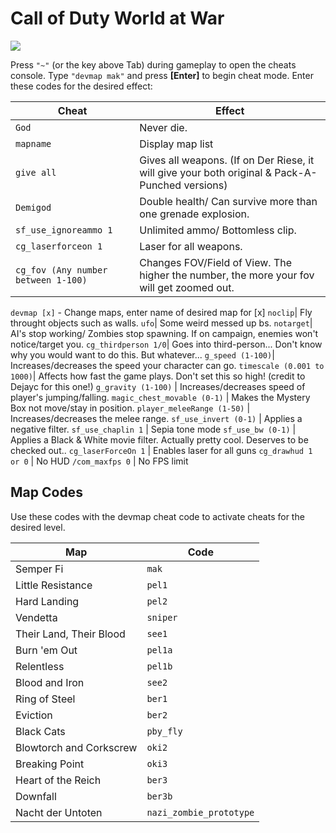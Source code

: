 # Call of Duty World at War
![](https://upload.wikimedia.org/wikipedia/en/1/19/Call_of_Duty_World_at_War_cover.png)

Press `"~"` (or the key above Tab) during gameplay to open the cheats console. Type `"devmap mak"` and press **[Enter]** to begin cheat mode. 
Enter these codes for the desired effect:


Cheat | Effect
--|--
`God`|Never die.
`mapname` | Display map list
`give all`| Gives all weapons. (If on Der Riese, it will give your both original & Pack-A-Punched versions)
`Demigod`| Double health/ Can survive more than one grenade explosion.
`sf_use_ignoreammo 1`| Unlimited ammo/ Bottomless clip.
`cg_laserforceon 1`| Laser for all weapons.
`cg_fov (Any number between 1-100)`| Changes FOV/Field of View. The higher the number, the more your fov will get zoomed out.
`devmap [x]` - Change maps, enter name of desired map for [x]
`noclip`| Fly throught objects such as walls.
`ufo`| Some weird messed up bs.
`notarget`| AI's stop working/ Zombies stop spawning. If on campaign, enemies won't notice/target you.
`cg_thirdperson 1/0`| Goes into third-person... Don't know why you would want to do this. But whatever...
`g_speed (1-100)`| Increases/decreases the speed your character can go.
`timescale (0.001 to 1000)`| Affects how fast the game plays. Don't set this so high! (credit to Dejayc for this one!)
`g_gravity (1-100)` | Increases/decreases speed of player's jumping/falling.
`magic_chest_movable (0-1)` | Makes the Mystery Box not move/stay in position.
`player_meleeRange (1-50)` | Increases/decreases the melee range.
`sf_use_invert (0-1)` | Applies a negative filter.
`sf_use_chaplin 1` | Sepia tone mode
`sf_use_bw (0-1)` | Applies a Black & White movie filter. Actually pretty cool. Deserves to be checked out..
`cg_laserForceOn 1` | Enables laser for all guns
`cg_drawhud 1 or 0` | No HUD
`/com_maxfps 0` | No FPS limit


## Map Codes
Use these codes with the devmap cheat code to activate cheats for the desired level.

Map	| Code
--|--
Semper Fi |	`mak`
Little Resistance |	`pel1`
Hard Landing |	`pel2`
Vendetta |	`sniper`
Their Land, Their Blood	| `see1`
Burn 'em Out | `pel1a`
Relentless | `pel1b`
Blood and Iron |	`see2`
Ring of Steel |	`ber1`
Eviction |	`ber2`
Black Cats |	`pby_fly`
Blowtorch and Corkscrew |	`oki2`
Breaking Point |	`oki3`
Heart of the Reich |	`ber3`
Downfall |	`ber3b`
Nacht der Untoten |	`nazi_zombie_prototype`
